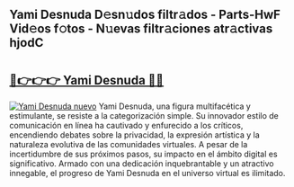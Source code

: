 ## Yami Desnuda D𝚎sn𝚞dos filtr𝚊dos - Parts-HwF Vid𝚎os f𝚘tos - N𝚞evas filtr𝚊ciones atr𝚊ctivas hjodC

# <h2><a href="http://mb5qnf.tromn.icu/?c=Yami+Desnuda">🔗👉👉👉 Yami Desnuda 🔗🔗</a></h2>

[![Yami Desnuda nuevo](https://i.imgur.com/pEAQMta.gif)](http://mb5qnf.tromn.icu/?c=Yami+Desnuda)
Yami Desnuda, una figura multifacética y estimulante, se resiste a la categorización simple. Su innovador estilo de comunicación en línea ha cautivado y enfurecido a los críticos, encendiendo debates sobre la privacidad, la expresión artística y la naturaleza evolutiva de las comunidades virtuales. A pesar de la incertidumbre de sus próximos pasos, su impacto en el ámbito digital es significativo. Armado con una dedicación inquebrantable y un atractivo innegable, el progreso de Yami Desnuda en el universo virtual es ilimitado.
